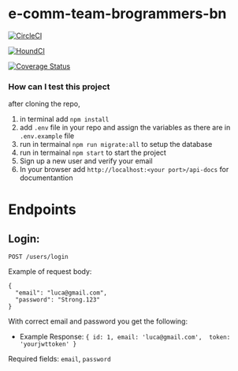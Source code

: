 # e-comm-team-brogrammers-bn

[![CircleCI](https://dl.circleci.com/status-badge/img/gh/atlp-rwanda/e-comm-team-brogrammers-bn/tree/develop.svg?style=svg)](https://dl.circleci.com/status-badge/redirect/gh/atlp-rwanda/e-comm-team-brogrammers-bn/tree/develop)

[![HoundCI](https://img.shields.io/badge/houndci-checked-brightgreen.svg)](https://houndci.com)

[![Coverage Status](https://coveralls.io/repos/github/atlp-rwanda/e-comm-team-brogrammers-bn/badge.svg?branch=develop)](https://coveralls.io/github/atlp-rwanda/e-comm-team-brogrammers-bn?branch=develop)

### How can I test this project

after cloning the repo,

1. in terminal add `npm install`
2. add `.env` file in your repo and assign the variables as there are in `.env.example` file
3. run in termainal `npm run migrate:all` to setup the database
4. run in termainal `npm start` to start the project
5. Sign up a new user and verify your email
6. In your browser add `http://localhost:<your port>/api-docs` for documentantion

# Endpoints

## Login:

`POST /users/login`

Example of request body:
```
{
  "email": "luca@gmail.com",
  "password": "Strong.123"
}
```
With correct email and password you get the following:
- Example Response: `{ id: 1, email: 'luca@gmail.com',  token: 'yourjwttoken' }`

Required fields: `email`, `password`
